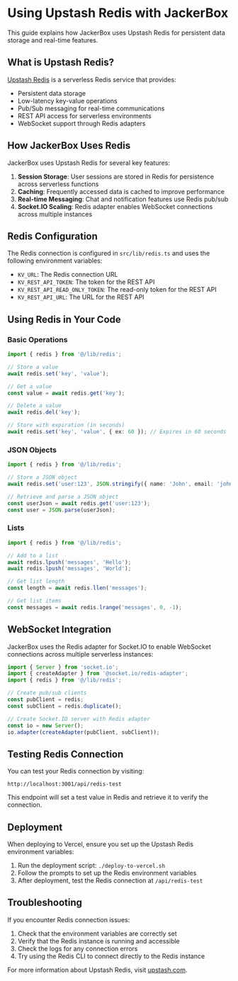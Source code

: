 # Using Upstash Redis with JackerBox

This guide explains how JackerBox uses Upstash Redis for persistent data storage and real-time features.

## What is Upstash Redis?

[Upstash Redis](https://upstash.com/) is a serverless Redis service that provides:

- Persistent data storage
- Low-latency key-value operations
- Pub/Sub messaging for real-time communications
- REST API access for serverless environments
- WebSocket support through Redis adapters

## How JackerBox Uses Redis

JackerBox uses Upstash Redis for several key features:

1. **Session Storage**: User sessions are stored in Redis for persistence across serverless functions
2. **Caching**: Frequently accessed data is cached to improve performance
3. **Real-time Messaging**: Chat and notification features use Redis pub/sub
4. **Socket.IO Scaling**: Redis adapter enables WebSocket connections across multiple instances

## Redis Configuration

The Redis connection is configured in `src/lib/redis.ts` and uses the following environment variables:

- `KV_URL`: The Redis connection URL
- `KV_REST_API_TOKEN`: The token for the REST API
- `KV_REST_API_READ_ONLY_TOKEN`: The read-only token for the REST API
- `KV_REST_API_URL`: The URL for the REST API

## Using Redis in Your Code

### Basic Operations

```typescript
import { redis } from '@/lib/redis';

// Store a value
await redis.set('key', 'value');

// Get a value
const value = await redis.get('key');

// Delete a value
await redis.del('key');

// Store with expiration (in seconds)
await redis.set('key', 'value', { ex: 60 }); // Expires in 60 seconds
```

### JSON Objects

```typescript
import { redis } from '@/lib/redis';

// Store a JSON object
await redis.set('user:123', JSON.stringify({ name: 'John', email: 'john@example.com' }));

// Retrieve and parse a JSON object
const userJson = await redis.get('user:123');
const user = JSON.parse(userJson);
```

### Lists

```typescript
import { redis } from '@/lib/redis';

// Add to a list
await redis.lpush('messages', 'Hello');
await redis.lpush('messages', 'World');

// Get list length
const length = await redis.llen('messages');

// Get list items
const messages = await redis.lrange('messages', 0, -1);
```

## WebSocket Integration

JackerBox uses the Redis adapter for Socket.IO to enable WebSocket connections across multiple serverless instances:

```typescript
import { Server } from 'socket.io';
import { createAdapter } from '@socket.io/redis-adapter';
import { redis } from '@/lib/redis';

// Create pub/sub clients
const pubClient = redis;
const subClient = redis.duplicate();

// Create Socket.IO server with Redis adapter
const io = new Server();
io.adapter(createAdapter(pubClient, subClient));
```

## Testing Redis Connection

You can test your Redis connection by visiting:

```
http://localhost:3001/api/redis-test
```

This endpoint will set a test value in Redis and retrieve it to verify the connection.

## Deployment

When deploying to Vercel, ensure you set up the Upstash Redis environment variables:

1. Run the deployment script: `./deploy-to-vercel.sh`
2. Follow the prompts to set up the Redis environment variables
3. After deployment, test the Redis connection at `/api/redis-test`

## Troubleshooting

If you encounter Redis connection issues:

1. Check that the environment variables are correctly set
2. Verify that the Redis instance is running and accessible
3. Check the logs for any connection errors
4. Try using the Redis CLI to connect directly to the Redis instance

For more information about Upstash Redis, visit [upstash.com](https://upstash.com/docs/redis/overall/getstarted). 